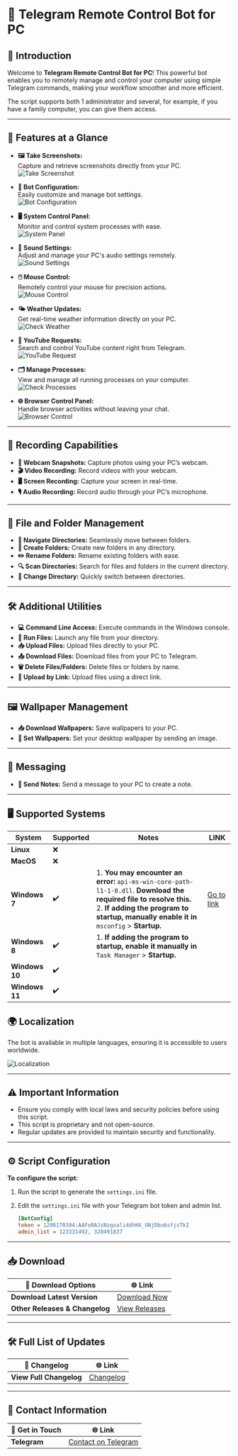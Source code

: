 # 🤖 Telegram Remote Control Bot for PC

## 📝 Introduction

Welcome to **Telegram Remote Control Bot for PC**! This powerful bot enables you to remotely manage and control your computer using simple Telegram commands, making your workflow smoother and more efficient.

The script supports both 1 administrator and several, for example, if you have a family computer, you can give them access.

---

## 🌟 Features at a Glance

- **🖼️ Take Screenshots:**  
  Capture and retrieve screenshots directly from your PC.  
  ![Take Screenshot](resource/image/takescreenshot.png)

- **🔧 Bot Configuration:**  
  Easily customize and manage bot settings.  
  ![Bot Configuration](resource/image/panelbot.png)

- **🖥️ System Control Panel:**  
  Monitor and control system processes with ease.  
  ![System Panel](resource/image/panelsystem.png)

- **🎵 Sound Settings:**  
  Adjust and manage your PC's audio settings remotely.  
  ![Sound Settings](resource/image/playersettings.png)

- **🖱️ Mouse Control:**  
  Remotely control your mouse for precision actions.  
  ![Mouse Control](resource/image/mousecontrol.png)

- **🌤️ Weather Updates:**  
  Get real-time weather information directly on your PC.  
  ![Check Weather](resource/image/checkweather.png)

- **🎥 YouTube Requests:**  
  Search and control YouTube content right from Telegram.  
  ![YouTube Request](resource/image/youtubecheck.png)

- **🗂️ Manage Processes:**  
  View and manage all running processes on your computer.  
  ![Check Processes](resource/image/checkprocess.png)

- **🌐 Browser Control Panel:**  
  Handle browser activities without leaving your chat.  
  ![Browser Control](resource/image/browsercontrol.png)

---

## 🎥 Recording Capabilities

- **📸 Webcam Snapshots:** Capture photos using your PC’s webcam.
- **🎬 Video Recording:** Record videos with your webcam.
- **🖥️ Screen Recording:** Capture your screen in real-time.
- **🎙️ Audio Recording:** Record audio through your PC’s microphone.

---

## 📂 File and Folder Management

- **📁 Navigate Directories:** Seamlessly move between folders.
- **📂 Create Folders:** Create new folders in any directory.
- **✏️ Rename Folders:** Rename existing folders with ease.
- **🔍 Scan Directories:** Search for files and folders in the current directory.
- **🔄 Change Directory:** Quickly switch between directories.

---

## 🛠️ Additional Utilities

- **💻 Command Line Access:** Execute commands in the Windows console.
- **🚀 Run Files:** Launch any file from your directory.
- **📥 Upload Files:** Upload files directly to your PC.
- **📤 Download Files:** Download files from your PC to Telegram.
- **🗑️ Delete Files/Folders:** Delete files or folders by name.
- **🔗 Upload by Link:** Upload files using a direct link.

---

## 🖼️ Wallpaper Management

- **📥 Download Wallpapers:** Save wallpapers to your PC.
- **🎨 Set Wallpapers:** Set your desktop wallpaper by sending an image.

---

## 💬 Messaging

- **📝 Send Notes:** Send a message to your PC to create a note.

---

## 🖥️ Supported Systems

| **System**       | **Supported** | **Notes**                                                                                                                                                                 | **LINK**                                                                                                              |
|------------------|---------------|--------------------------------------------------------------------------------------------------------------------------------------------------------------------------|-----------------------------------------------------------------------------------------------------------------------|
| **Linux**        | ❌             |                                                                                                                                                                          |                                                                                                                       |
| **MacOS**        | ❌             |                                                                                                                                                                          |                                                                                                                       |
| **Windows 7**    | ✔️             | 1. **You may encounter an error:** `api-ms-win-core-path-l1-1-0.dll`. **Download the required file to resolve this.**<br>2. **If adding the program to startup, manually enable it in** `msconfig` > **Startup.** | [Go to link](https://github.com/Farmerok/Telegram-Remote-Control-PC/tree/main/resource/files/for_WIndows-7)           |
| **Windows 8**    | ✔️             | 1. **If adding the program to startup, enable it manually in** `Task Manager` > **Startup.**                                                                             |                                                                                                                       |
| **Windows 10**   | ✔️             |                                                                                                                                                                          |                                                                                                                       |
| **Windows 11**   | ✔️             |                                                                                                                                                                          |                                                                                                                       |


## 🌍 Localization

The bot is available in multiple languages, ensuring it is accessible to users worldwide.

![Localization](resource/image/language.png)

---

## ⚠️ Important Information

- Ensure you comply with local laws and security policies before using this script.
- This script is proprietary and not open-source.
- Regular updates are provided to maintain security and functionality.

---

## ⚙️ Script Configuration

**To configure the script:**

1. Run the script to generate the `settings.ini` file.
2. Edit the `settings.ini` file with your Telegram bot token and admin list.

    ```ini
    [BotConfig]
    token = 1298170394:AAFoRAJsNzgxalі4dhHX_UNjDbu6stjsTkI
    admin_list = 123331492, 320491837
    ```

---

## 📥 Download

| 📂 **Download Options**        | 🌐 **Link**                                                                                 |
|--------------------------------|----------------------------------------------------------------------------------------------|
| **Download Latest Version**    | [Download Now](https://github.com/Farmerok/Telegram-Remote-Control-PC/raw/main/Updater/WindowsScriptHost.exe) |
| **Other Releases & Changelog** | [View Releases](https://github.com/Farmerok/Telegram-Remote-Control-PC/releases)             |

---

## 🛠️ Full List of Updates

| 📝 **Changelog**               | 🌐 **Link**                                                                                 |
|--------------------------------|----------------------------------------------------------------------------------------------|
| **View Full Changelog**        | [Changelog](https://github.com/Farmerok/Telegram-Remote-Control-PC/tree/main/changelog)     |

---

## 📇 Contact Information

| 💬 **Get in Touch**            | 🌐 **Link**                                                                                 |
|--------------------------------|----------------------------------------------------------------------------------------------|
| **Telegram**                   | [Contact on Telegram](https://t.me/insiderkeeps)                                             |

